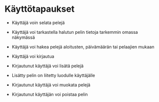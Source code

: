 # Käyttötapaukset

- Käyttäjä voin selata pelejä
- Käyttäjä voi tarkastella halutun pelin tietoja tarkemmin omassa näkymässä
- Käyttäjä voi hakea pelejä aloitusten, päivämäärän tai pelaajien mukaan
- Käyttäjä voi kirjautua

- Kirjautunut käyttäjä voi lisätä pelejä
- Lisätty pelin on liitetty luodulle käyttäjälle
- Kirjautunut käyttäjä voi muokata pelejä
- Kirjautunut käyttäjän voi poistaa pelin
